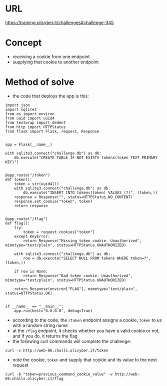 # URL
https://training.olicyber.it/challenges#challenge-345
# Concept
* receiving a cookie from one endpoint
* supplying that cookie to another endpoint
# Method of solve
* the code that deploys the app is this:
```
import json
import sqlite3
from os import environ
from uuid import uuid4
from textwrap import dedent
from http import HTTPStatus
from flask import Flask, request, Response


app = Flask(__name__)

with sqlite3.connect("challenge.db") as db:
    db.execute("CREATE TABLE IF NOT EXISTS tokens(token TEXT PRIMARY KEY)")


@app.route("/token")
def token():
    token = str(uuid4())
    with sqlite3.connect("challenge.db") as db:
        db.execute("INSERT INTO tokens(token) VALUES (?)", (token,))
    response = Response("", status=HTTPStatus.NO_CONTENT)
    response.set_cookie("token", token)
    return response


@app.route("/flag")
def flag():
    try:
        token = request.cookies["token"]
    except KeyError:
        return Response("Missing token cookie. Unauthorized", mimetype="text/plain", status=HTTPStatus.UNAUTHORIZED)

    with sqlite3.connect("challenge.db") as db:
        row = db.execute("SELECT NULL FROM tokens WHERE token=?", (token,))

    if row is None:
        return Response("Bad token cookie. Unauthorized", mimetype="text/plain", status=HTTPStatus.UNAUTHORIZED)

    return Response(environ["FLAG"], mimetype="text/plain", status=HTTPStatus.OK)


if __name__ == "__main__":
    app.run(host="0.0.0.0", debug=True)
```
* according to the code, the `/token` endpoint assigns a cookie, `token` to us with a random string name
* at the `/flag` endpoint, it checks whether you have a valid cookie or not, and if you do, it returns the flag
* the following curl commands will complete the challenge:
```
curl -v http://web-06.challs.olicyber.it/token
```
* note the cookie, `token` and supply that cookie and its value to the next request
```
curl -b "token=previous_command_cookie_value" -v http://web-06.challs.olicyber.it/flag
```


